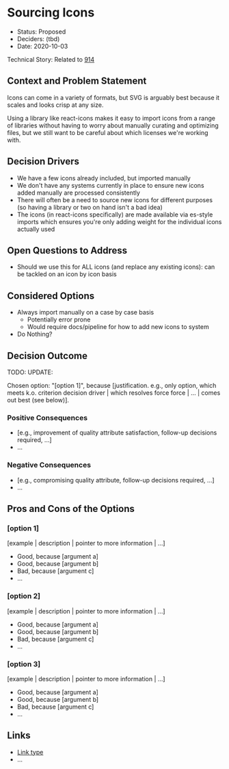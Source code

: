 # Sourcing Icons

* Status: Proposed
* Deciders: (tbd)
* Date: 2020-10-03

Technical Story: Related to [914](https://github.com/nodejs/nodejs.dev/pull/914)

## Context and Problem Statement

Icons can come in a variety of formats, but SVG is arguably best because it
scales and looks crisp at any size.

Using a library like react-icons makes it easy to import icons from a range
of libraries without having to worry about manually curating and optimizing
files, but we still want to be careful about which licenses we're working
with.

## Decision Drivers <!-- optional -->

* We have a few icons already included, but imported manually
* We don't have any systems currently in place to ensure new icons added
  manually are processed consistently
* There will often be a need to source new icons for different purposes (so
  having a library or two on hand isn't a bad idea)
* The icons (in react-icons specifically) are made available via es-style
  imports which ensures you're only adding weight for the individual icons
  actually used

## Open Questions to Address

* Should we use this for ALL icons (and replace any existing icons): can be
  tackled on an icon by icon basis

## Considered Options

* Always import manually on a case by case basis
  * Potentially error prone
  * Would require docs/pipeline for how to add new icons to system
* Do Nothing?

## Decision Outcome

TODO: UPDATE:

Chosen option: "\[option 1\]", because \[justification. e.g., only option, which meets k.o. criterion decision driver | which resolves force force | … | comes out best (see below)\].

### Positive Consequences <!-- optional -->

* \[e.g., improvement of quality attribute satisfaction, follow-up decisions required, …\]
* …

### Negative Consequences <!-- optional -->

* \[e.g., compromising quality attribute, follow-up decisions required, …\]
* …

## Pros and Cons of the Options <!-- optional -->

### \[option 1\]

\[example | description | pointer to more information | …\] <!-- optional -->

* Good, because \[argument a\]
* Good, because \[argument b\]
* Bad, because \[argument c\]
* … <!-- numbers of pros and cons can vary -->

### \[option 2\]

\[example | description | pointer to more information | …\] <!-- optional -->

* Good, because \[argument a\]
* Good, because \[argument b\]
* Bad, because \[argument c\]
* … <!-- numbers of pros and cons can vary -->

### \[option 3\]

\[example | description | pointer to more information | …\] <!-- optional -->

* Good, because \[argument a\]
* Good, because \[argument b\]
* Bad, because \[argument c\]
* … <!-- numbers of pros and cons can vary -->

## Links <!-- optional -->

* [Link type](link-to-adr.md) <!-- example: Refined by [ADR-0005](0005-example.md) -->
* … <!-- numbers of links can vary -->

